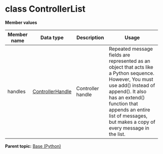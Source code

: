 # class ControllerList

 **Member values** 

|Member name|Data type|Description|Usage|
|-----------|---------|-----------|-----|
|handles| [ControllerHandle](ControllerHandle.md#)|Controller handle|Repeated message fields are represented as an object that acts like a Python sequence. However, You must use add\(\) instead of append\(\). It also has an extend\(\) function that appends an entire list of messages, but makes a copy of every message in the list.|

**Parent topic:** [Base \(Python\)](../../summary_pages/Base.md)

